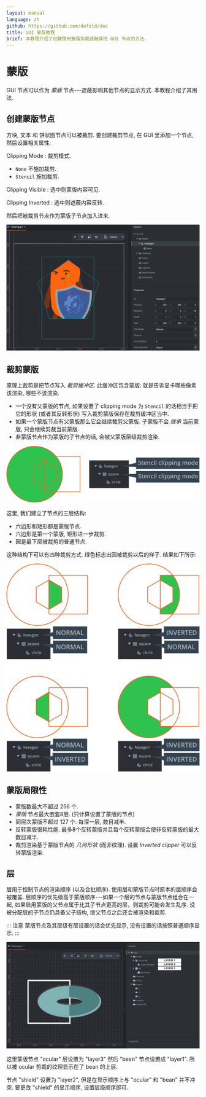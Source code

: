 ```yaml
---
layout: manual
language: zh
github: https://github.com/defold/doc
title: GUI 蒙版教程
brief: 本教程介绍了创建使用蒙版剪裁遮蔽其他 GUI 节点的方法.
---
```


# 蒙版

GUI 节点可以作为 *蒙版* 节点---遮蔽影响其他节点的显示方式. 本教程介绍了其用法.

## 创建蒙版节点

方块, 文本 和 饼状图节点可以被裁剪. 要创建裁剪节点, 在 GUI 里添加一个节点, 然后设置相关属性:

Clipping Mode
: 裁剪模式.
  - `None` 不施加裁剪.
  - `Stencil` 施加裁剪.

Clipping Visible
: 选中则蒙版内容可见.

Clipping Inverted
: 选中则遮蔽内容反转.

然后把被裁剪节点作为蒙版子节点加入进来.

![Create clipping](/manuals/images/gui-clipping/create.png)

## 裁剪蒙版

原理上裁剪是把节点写入 *裁剪缓冲区*. 此缓冲区包含蒙版: 就是告诉显卡哪些像素该渲染, 哪些不该渲染.

- 一个没有父蒙版的节点, 如果设置了 clipping mode 为 `Stencil` 的话相当于把它的形状 (或者其反转形状) 写入裁剪蒙版保存在裁剪缓冲区当中.
- 如果一个蒙版节点有父蒙版那么它会继续裁剪父蒙版. 子蒙版不会 _继承_ 当前蒙版, 只会继续剪裁当前蒙版.
- 非蒙版节点作为蒙版的子节点的话, 会被父蒙版层级裁剪渲染.

![Clipping hierarchy](/manuals/images/gui-clipping/setup.png)

这里, 我们建立了节点的三层结构:

- 六边形和矩形都是蒙版节点.
- 六边形是第一个蒙版, 矩形进一步裁剪.
- 园是最下层被裁剪的普通节点.

这种结构下可以有四种裁剪方式. 绿色标志出园被裁剪以后的样子. 结果如下所示:

![Stencil masks](/manuals/images/gui-clipping/modes.png)

## 蒙版局限性

- 蒙版数最大不超过 256 个.
- _蒙版_ 节点最大嵌套8层. (只计算设置了蒙版的节点)
- 同层次蒙版不超过 127 个. 每深一层, 数目减半.
- 反转蒙版很耗性能. 最多8个反转蒙版并且每个反转蒙版会使非反转蒙版的最大数目减半.
- 裁剪渲染基于蒙版节点的 _几何形状_  (而非纹理). 设置 *Inverted clipper* 可以反转蒙版渲染.


## 层

层用于控制节点的渲染顺序 (以及合批顺序). 使用层和蒙版节点时原本的层顺序会被覆盖. 层顺序的优先级高于蒙版顺序---如果一个层的节点与蒙版节点组合在一起, 如果启用蒙版的父节点属于比其子节点更高的层，则裁剪可能会发生乱序. 没被分配层的子节点仍具备父子结构, 继父节点之后还会被渲染和裁剪.

::: 注意
蒙版节点及其层级有层设置的话会优先显示, 没有设置的话按照普通顺序显示.
:::

![Layers and clipping](/manuals/images/gui-clipping/layers.png)

这里蒙版节点 "ocular" 层设置为 "layer3" 然后 "bean" 节点设置成 "layer1". 所以被 ocular 剪裁的纹理显示在了 bean 的上层.

节点 "shield" 设置为 "layer2", 但是在显示顺序上与 "ocular" 和 "bean" 并不冲突. 要更改 "shield" 的显示顺序, 设置层级顺序即可.
